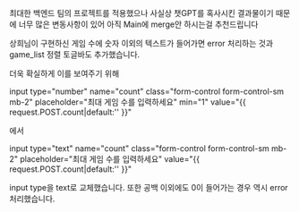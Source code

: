 최대한 백엔드 팀의 프로젝트를 적용했으나 사실상 챗GPT를 혹사시킨 결과물이기 때문에 너무 많은 변동사항이 있어 아직 Main에 merge안 하시는걸 추천드립니다


상희님이 구현하신 게임 수에 숫자 이외의 텍스트가 들어가면 error 처리하는 것과 game_list 정렬 토글바도 추가했습니다.

더욱 확실하게 이를 보여주기 위해 

input type="number" name="count" class="form-control form-control-sm mb-2" placeholder="최대 게임 수를 입력하세요" min="1" value="{{ request.POST.count|default:'' }}"

에서 

input type="text" name="count" class="form-control form-control-sm mb-2" placeholder="최대 게임 수를 입력하세요" value="{{ request.POST.count|default:'' }}"

input type을 text로 교체했습니다. 또한 공백 이외에도 0이 들어가는 경우 역시 error 처리했습니다.
